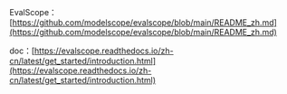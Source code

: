 EvalScope：[https://github.com/modelscope/evalscope/blob/main/README_zh.md](https://github.com/modelscope/evalscope/blob/main/README_zh.md)

doc：[https://evalscope.readthedocs.io/zh-cn/latest/get_started/introduction.html](https://evalscope.readthedocs.io/zh-cn/latest/get_started/introduction.html)

